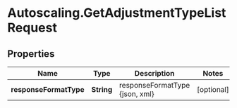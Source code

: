 # Autoscaling.GetAdjustmentTypeListRequest

## Properties
Name | Type | Description | Notes
------------ | ------------- | ------------- | -------------
**responseFormatType** | **String** | responseFormatType {json, xml} | [optional] 


